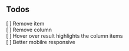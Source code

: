 ## Todos
[ ] Remove item  
[ ] Remove column  
[ ] Hover over result highlights the column items  
[ ] Better mobilre responsive  
